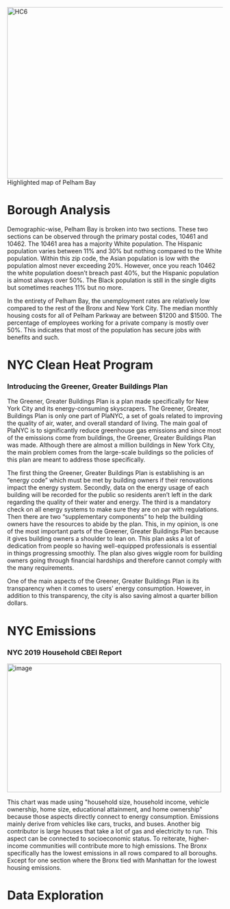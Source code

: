 <img src="https://github.com/isabel-arce/isabel-arce.github.io/assets/148930646/fff7f359-5c06-46a4-9b62-c3be36c6c21b" width="600" height="400" alt="HC6">
Highlighted map of Pelham Bay

# Borough Analysis
Demographic-wise, Pelham Bay is broken into two sections. These two sections can be observed through the primary postal codes, 10461 and 10462. The 10461 area has a majority White population. The Hispanic population varies between 11% and 30% but nothing compared to the White population. Within this zip code, the Asian population is low with the population almost never exceeding 20%. However, once you reach 10462 the white population doesn’t breach past 40%, but the Hispanic population is almost always over 50%. The Black population is still in the single digits but sometimes reaches 11% but no more.

In the entirety of Pelham Bay, the unemployment rates are relatively low compared to the rest of the Bronx and New York City. The median monthly housing costs for all of Pelham Parkway are between $1200 and $1500. The percentage of employees working for a private company is mostly over 50%. This indicates that most of the population has secure jobs with benefits and such.

# NYC Clean Heat Program
### Introducing the Greener, Greater Buildings Plan
The Greener, Greater Buildings Plan is a plan made specifically for New York City and its energy-consuming skyscrapers. The Greener, Greater, Buildings Plan is only one part of PlaNYC, a set of goals related to improving the quality of air, water, and overall standard of living. The main goal of PlaNYC is to significantly reduce greenhouse gas emissions and since most of the emissions come from buildings, the Greener, Greater Buildings Plan was made. Although there are almost a million buildings in New York City, the main problem comes from the large-scale buildings so the policies of this plan are meant to address those specifically. 

The first thing the Greener, Greater Buildings Plan is establishing is an “energy code” which must be met by building owners if their renovations impact the energy system. Secondly, data on the energy usage of each building will be recorded for the public so residents aren’t left in the dark regarding the quality of their water and energy. The third is a mandatory check on all energy systems to make sure they are on par with regulations. Then there are two “supplementary components” to help the building owners have the resources to abide by the plan. This, in my opinion, is one of the most important parts of the Greener, Greater Buildings Plan because it gives building owners a shoulder to lean on. This plan asks a lot of dedication from people so having well-equipped professionals is essential in things progressing smoothly. The plan also gives wiggle room for building owners going through financial hardships and therefore cannot comply with the many requirements. 

One of the main aspects of the Greener, Greater Buildings Plan is its transparency when it comes to users' energy consumption. However, in addition to this transparency, the city is also saving almost a quarter billion dollars. 

# NYC Emissions
### NYC 2019 Household CBEI Report
<img width="500" height="300" alt="image" src="https://github.com/isabel-arce/isabel-arce.github.io/assets/148930646/d0326e0c-ead8-4b53-bad8-680a6e80e61d">

This chart was made using "household size, household income, vehicle ownership, home size, educational attainment, and home ownership" because those aspects directly connect to energy consumption. Emissions mainly derive from vehicles like cars, trucks, and buses. Another big contributor is large houses that take a lot of gas and electricity to run. This aspect can be connected to socioeconomic status. To reiterate, higher-income communities will contribute more to high emissions. The Bronx specifically has the lowest emissions in all rows compared to all boroughs. Except for one section where the Bronx tied with Manhattan for the lowest housing emissions. 

# Data Exploration





















